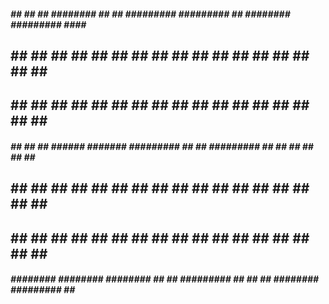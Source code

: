 #####   ##       ##    ##  ########        ##     ##  ######### #########   ## ######## ######### ####       ##
##  ##  ##       ##    ##  ##              ##     ##  ##     ## ##     ##   ##      ##  ##     ## ##  ##     ##
##  ##  ##       ##    ##  ##              ##     ##  ##     ## ##     ##   ##     ##   ##     ## ##   ##    ##
#####   ##       ##    ##  ######  ####### #########  ##     ## #########   ##    ##    ##     ## ##    ##   ##
##  ##  ##       ##    ##  ##              ##     ##  ##     ## ##     ##   ##   ##     ##     ## ##     ##  ##
##  ##  ##       ##    ##  ##              ##     ##  ##     ## ##      ##  ##  ##      ##     ## ##      ## ##
#####   ######## ########  ########        ##     ##  ######### ##       ## ## ######## ######### ##        ###
